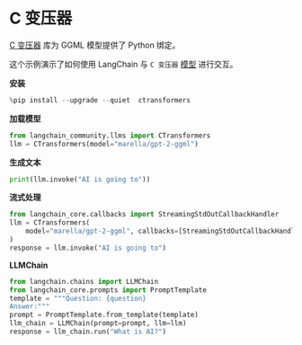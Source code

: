 # C 变压器

[C 变压器](https://github.com/marella/ctransformers) 库为 GGML 模型提供了 Python 绑定。

这个示例演示了如何使用 LangChain 与 `C 变压器` [模型](https://github.com/marella/ctransformers#supported-models) 进行交互。

**安装**

```python
%pip install --upgrade --quiet  ctransformers
```

**加载模型**

```python
from langchain_community.llms import CTransformers
llm = CTransformers(model="marella/gpt-2-ggml")
```

**生成文本**

```python
print(llm.invoke("AI is going to"))
```

**流式处理**

```python
from langchain_core.callbacks import StreamingStdOutCallbackHandler
llm = CTransformers(
    model="marella/gpt-2-ggml", callbacks=[StreamingStdOutCallbackHandler()]
)
response = llm.invoke("AI is going to")
```

**LLMChain**

```python
from langchain.chains import LLMChain
from langchain_core.prompts import PromptTemplate
template = """Question: {question}
Answer:"""
prompt = PromptTemplate.from_template(template)
llm_chain = LLMChain(prompt=prompt, llm=llm)
response = llm_chain.run("What is AI?")
```